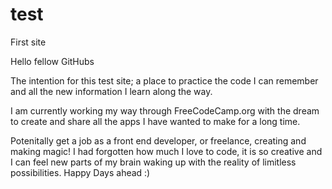 # test
First site

Hello fellow GitHubs

The intention for this test site; a place to practice the code I can remember and all the new information I learn along the way.

I am currently working my way through FreeCodeCamp.org with the dream to create and share all the apps I have wanted to make for a long time. 

Potenitally get a job as a front end developer, or freelance, creating and making magic! I had forgotten how much I love to code, it is so creative and I can feel new parts of my brain waking up with the reality of limitless possibilities. Happy Days ahead :)

